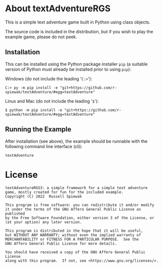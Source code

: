 # About textAdventureRGS

This is a simple text adventure game built in Python using class objects.

The source code is included in the distribution, but if you wish to play the example game, please do not peek. 
<!--A map of the included game is also available upon request. However, this will really spoil the fun.-->

## Installation

This can be installed using the Python package installer `pip` (a suitable version of Python must already be installed prior to using `pip`):

Windows (do not include the leading '`C:>`'):
```
C:> py -m pip install -e "git+https://github.com/r-spiewak/textAdventure/#egg=textAdventure"
```

Linux and Mac (do not include the leading '`$`'):
```
$ python -m pip install -e "git+https://github.com/r-spiewak/textAdventure/#egg=textAdventure"
```
<!--
Mac:
```
$ python -m pip install -e "vcs+protocol://repo_url/#egg=pkg&subdirectory=pkg_dir"
https://github.com/r-spiewak/textAdventure/#egg=textAdventureRGS3&subdirectory=pkg_dir
```
-->

## Running the Example

After installation (see above), the example should be runnable with the following command line interface (cli):
```
textAdventure
```

# License
    textAdventureRGS3: a simple framework for a simple text adventure game, mostly created for fun for the included example.
    Copyright (C) 2022  Russell Spiewak

    This program is free software: you can redistribute it and/or modify
    it under the terms of the GNU Affero General Public License as published
    by the Free Software Foundation, either version 3 of the License, or
    (at your option) any later version.

    This program is distributed in the hope that it will be useful,
    but WITHOUT ANY WARRANTY; without even the implied warranty of
    MERCHANTABILITY or FITNESS FOR A PARTICULAR PURPOSE.  See the
    GNU Affero General Public License for more details.

    You should have received a copy of the GNU Affero General Public License
    along with this program.  If not, see <https://www.gnu.org/licenses/>.
